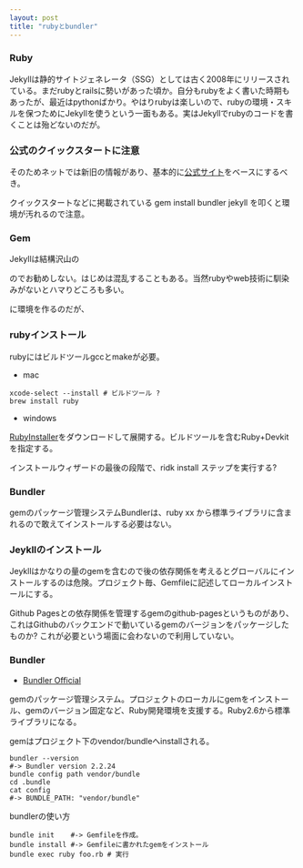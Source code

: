 ```yaml
---
layout: post
title: "rubyとbundler"
---
```


### Ruby

Jekyllは静的サイトジェネレータ（SSG）としては古く2008年にリリースされている。まだrubyとrailsに勢いがあった頃か。自分もrubyをよく書いた時期もあったが、最近はpythonばかり。やはりrubyは楽しいので、rubyの環境・スキルを保つためにJekyllを使うという一面もある。実はJekyllでrubyのコードを書くことは殆どないのだが。

### 公式のクイックスタートに注意

そのためネットでは新旧の情報があり、基本的に[公式サイト](http://jekyllrb-ja.github.io/)をベースにするべき。

クイックスタートなどに掲載されている gem install bundler jekyll を叩くと環境が汚れるので注意。

### Gem

Jekyllは結構沢山の

のでお勧めしない。はじめは混乱することもある。当然rubyやweb技術に馴染みがないとハマりどころも多い。<br/>

に環境を作るのだが、

### rubyインストール

rubyにはビルドツールgccとmakeが必要。

- mac

```shell
xcode-select --install # ビルドツール ?
brew install ruby
```

- windows

[RubyInstaller](https://rubyinstaller.org/downloads/)をダウンロードして展開する。ビルドツールを含むRuby+Devkitを指定する。

インストールウィザードの最後の段階で、ridk install ステップを実行する?

### Bundler

gemのパッケージ管理システムBundlerは、ruby xx から標準ライブラリに含まれるので敢えてインストールする必要はない。

### Jeykllのインストール

Jeykllはかなりの量のgemを含むので後の依存関係を考えるとグローバルにインストールするのは危険。プロジェクト毎、Gemfileに記述してローカルインストールにする。


Github Pagesとの依存関係を管理するgemのgithub-pagesというものがあり、これはGithubのバックエンドで動いているgemのバージョンをパッケージしたものか?
これが必要という場面に会わないので利用していない。



### Bundler

- [Bundler Official](https://bundler.io/)

gemのパッケージ管理システム。プロジェクトのローカルにgemをインストール、gemのバージョン固定など、Ruby開発環境を支援する。Ruby2.6から標準ライブラリになる。

gemはプロジェクト下のvendor/bundleへinstallされる。

```shell
bundler --version
#-> Bundler version 2.2.24
bundle config path vendor/bundle
cd .bundle
cat config
#-> BUNDLE_PATH: "vendor/bundle"
```

bundlerの使い方

```shell
bundle init    #-> Gemfileを作成。
bundle install #-> Gemfileに書かれたgemをインストール
bundle exec ruby foo.rb # 実行
```